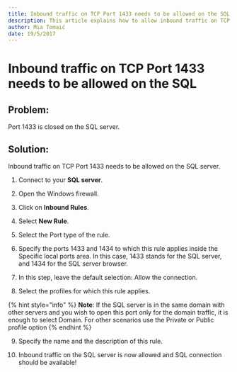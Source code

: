 ```yaml
---
title: Inbound traffic on TCP Port 1433 needs to be allowed on the SQL Server.
description: This article explains how to allow inbound traffic on TCP port 1433.
author: Mia Tomaić
date: 19/5/2017
---
```


# Inbound traffic on TCP Port 1433 needs to be allowed on the SQL

## Problem:

Port 1433 is closed on the SQL server.

## Solution:

Inbound traffic on TCP Port 1433 needs to be allowed on the SQL server. 

1. Connect to your **SQL server**. 

2. Open the Windows firewall. 

3. Click on **Inbound Rules**.

4. Select **New Rule**. 

5. Select the Port type of the rule. 

6. Specify the ports 1433 and 1434 to which this rule applies inside the Specific local ports area. In this case, 1433 stands for the SQL server, and 1434 for the SQL server browser. 

7. In this step, leave the default selection: Allow the connection. 

8. Select the profiles for which this rule applies.

{% hint style="info" %}
**Note**: If the SQL server is in the same domain with other servers and you wish to open this port only for the domain traffic, it is enough to select Domain. For other scenarios use the Private or Public profile option
{% endhint %}

9. Specify the name and the description of this rule.

10. Inbound traffic on the SQL server is now allowed and SQL connection should be available!

